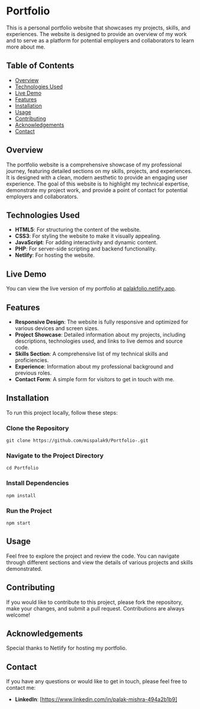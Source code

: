 # Portfolio

This is a personal portfolio website that showcases my projects, skills, and experiences. The website is designed to provide an overview of my work and to serve as a platform for potential employers and collaborators to learn more about me.

## Table of Contents
- [Overview](#overview)
- [Technologies Used](#technologies-used)
- [Live Demo](#live-demo)
- [Features](#features)
- [Installation](#installation)
- [Usage](#usage)
- [Contributing](#contributing)
- [Acknowledgements](#acknowledgements)
- [Contact](#contact)

## Overview
The portfolio website is a comprehensive showcase of my professional journey, featuring detailed sections on my skills, projects, and experiences. It is designed with a clean, modern aesthetic to provide an engaging user experience. The goal of this website is to highlight my technical expertise, demonstrate my project work, and provide a point of contact for potential employers and collaborators.

## Technologies Used
- **HTML5**: For structuring the content of the website.
- **CSS3**: For styling the website to make it visually appealing.
- **JavaScript**: For adding interactivity and dynamic content.
- **PHP**: For server-side scripting and backend functionality.
- **Netlify**: For hosting the website.

## Live Demo
You can view the live version of my portfolio at [palakfolio.netlify.app](https://palakfolio.netlify.app/).

## Features
- **Responsive Design**: The website is fully responsive and optimized for various devices and screen sizes.
- **Project Showcase**: Detailed information about my projects, including descriptions, technologies used, and links to live demos and source code.
- **Skills Section**: A comprehensive list of my technical skills and proficiencies.
- **Experience**: Information about my professional background and previous roles.
- **Contact Form**: A simple form for visitors to get in touch with me.

## Installation
To run this project locally, follow these steps:

### Clone the Repository
```
git clone https://github.com/mispalak9/Portfolio-.git
```

### Navigate to the Project Directory
```
cd Portfolio
```

### Install Dependencies
```
npm install
```

### Run the Project
```
npm start
```

## Usage
Feel free to explore the project and review the code. You can navigate through different sections and view the details of various projects and skills demonstrated.

## Contributing
If you would like to contribute to this project, please fork the repository, make your changes, and submit a pull request. Contributions are always welcome!

## Acknowledgements
Special thanks to Netlify for hosting my portfolio.

## Contact
If you have any questions or would like to get in touch, please feel free to contact me:

- **LinkedIn**: [https://www.linkedin.com/in/palak-mishra-494a2b1b9]
